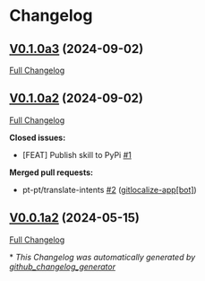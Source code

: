 # Changelog

## [V0.1.0a3](https://github.com/OpenVoiceOS/ovos-skill-audio-recording/tree/V0.1.0a3) (2024-09-02)

[Full Changelog](https://github.com/OpenVoiceOS/ovos-skill-audio-recording/compare/V0.1.0a2...V0.1.0a3)

## [V0.1.0a2](https://github.com/OpenVoiceOS/ovos-skill-audio-recording/tree/V0.1.0a2) (2024-09-02)

[Full Changelog](https://github.com/OpenVoiceOS/ovos-skill-audio-recording/compare/V0.0.1a2...V0.1.0a2)

**Closed issues:**

- \[FEAT\] Publish skill to PyPi [\#1](https://github.com/OpenVoiceOS/ovos-skill-audio-recording/issues/1)

**Merged pull requests:**

- pt-pt/translate-intents [\#2](https://github.com/OpenVoiceOS/ovos-skill-audio-recording/pull/2) ([gitlocalize-app[bot]](https://github.com/apps/gitlocalize-app))

## [V0.0.1a2](https://github.com/OpenVoiceOS/ovos-skill-audio-recording/tree/V0.0.1a2) (2024-05-15)

[Full Changelog](https://github.com/OpenVoiceOS/ovos-skill-audio-recording/compare/b56b43da1f3612396ce89979f480eff89d1484a6...V0.0.1a2)



\* *This Changelog was automatically generated by [github_changelog_generator](https://github.com/github-changelog-generator/github-changelog-generator)*
